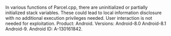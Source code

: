 In various functions of Parcel.cpp, there are uninitialized or partially initialized stack variables. These could lead to local information disclosure with no additional execution privileges needed. User interaction is not needed for exploitation. Product: Android. Versions: Android-8.0 Android-8.1 Android-9. Android ID: A-130161842.
